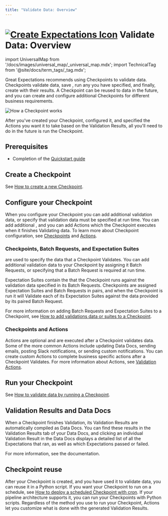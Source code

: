 ```yaml
---
title: "Validate Data: Overview"
---
```

# [![Create Expectations Icon](../../images/universal_map/Checkmark-active.png)](./validate_data_overview.md) Validate Data: Overview

import UniversalMap from '/docs/images/universal_map/_universal_map.mdx';
import TechnicalTag from '@site/docs/term_tags/_tag.mdx';

<!--Use 'inactive' or 'active' to indicate which Universal Map steps this term has a use case within.-->

<UniversalMap setup='inactive' connect='inactive' create='inactive' validate='active'/>

Great Expectations recommends using Checkpoints to validate data.  Checkpoints validate data, save <TechnicalTag tag="validation_result" text="Validation Results" />, run any <TechnicalTag tag="action" text="Actions" /> you have specified, and finally, create <TechnicalTag tag="data_docs" text="Data Docs" /> with their results.  A Checkpoint can be reused to <TechnicalTag tag="validation" text="Validate" /> data in the future, and you can create and configure additional Checkpoints for different business requirements.

![How a Checkpoint works](../../images/universal_map/overviews/how_a_checkpoint_works.png)

After you've created your Checkpoint, configured it, and specified the Actions you want it to take based on the Validation Results, all you'll need to do in the future is run the Checkpoint.

## Prerequisites

- Completion of the [Quickstart guide](tutorials/quickstart/quickstart.md)

## Create a Checkpoint

See [How to create a new Checkpoint](./checkpoints/how_to_create_a_new_checkpoint.md).

## Configure your Checkpoint

When you configure your Checkpoint you can add additional validation data, or specify that validation data must be specified at run time.  You can add additional <TechnicalTag tag="expectation_suite" text="Expectation Suites" />, and you can add Actions which the Checkpoint executes when it finishes Validating data.  To learn more about Checkpoint configuration, see [Checkpoints](../../terms/checkpoint.md) and [Actions](../../terms/action.md).

### Checkpoints, Batch Requests, and Expectation Suites

<p class="markdown"><TechnicalTag tag="batch_request" text="Batch Requests" /> are used to specify the data that a Checkpoint Validates.  You can add additional validation data to your Checkpoint by assigning it Batch Requests, or specifying that a Batch Request is required at run time.</p>

Expectation Suites contain the <TechnicalTag tag="expectation" text="Expectations" /> that the Checkpoint runs against the validation data specified in its Batch Requests.  Checkpoints are assigned Expectation Suites and Batch Requests in pairs, and when the Checkpoint is run it will Validate each of its Expectation Suites against the data provided by its paired Batch Request.

For more information on adding Batch Requests and Expectation Suites to a Checkpoint, see [How to add validations data or suites to a Checkpoint](./checkpoints/how_to_add_validations_data_or_suites_to_a_checkpoint.md).

### Checkpoints and Actions

Actions are optional and are executed after a Checkpoint validates data. Some of the more common Actions include updating Data Docs, sending emails, posting Slack notifications, or sending custom notifications. You can create custom Actions to complete business specific actions after a Checkpoint Validates. For more information about Actions, see [Validation Actions](./index.md#validation-actions).

## Run your Checkpoint

See [How to validate data by running a Checkpoint](./how_to_validate_data_by_running_a_checkpoint.md).

## Validation Results and Data Docs

When a Checkpoint finishes Validation, its Validation Results are automatically compiled as Data Docs.  You can find these results in the Validation Results tab of your Data Docs, and clicking an individual Validation Result in the Data Docs displays a detailed list of all the Expectations that ran, as well as which Expectations passed or failed.

For more information, see the <TechnicalTag tag="data_docs" text="Data Docs"/> documentation. 

## Checkpoint reuse

After your Checkpoint is created, and you have used it to validate data, you can reuse it in a Python script. If you want your Checkpoint to run on a schedule, see [How to deploy a scheduled Checkpoint with cron](./advanced/how_to_deploy_a_scheduled_checkpoint_with_cron.md). If your pipeline architecture supports it, you can run your Checkpoints with Python scripts.  Regardless of the method you use to run your Checkpoint, Actions let you customize what is done with the generated Validation Results. 